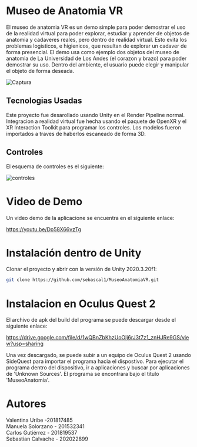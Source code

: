 # Museo de Anatomia VR
El museo de anatomia VR es un demo simple para poder demostrar el uso de la realidad virtual para poder explorar, estudiar y aprender de objetos de anatomia y cadaveres reales, pero dentro de realidad virtual. Esto evita los problemas logisticos, e higienicos, que resultan de explorar un cadaver de forma presencial. El demo usa como ejemplo dos objetos del museo de anatomia de La Universidad de Los Andes (el corazon y brazo) para poder demostrar su uso. Dentro del ambiente, el usuario puede elegir y manipular el objeto de forma deseada.

![Captura](https://user-images.githubusercontent.com/60772784/145660623-4b99f746-3bbc-4313-9cb2-b1dc8625a839.PNG)

## Tecnologias Usadas
Este proyecto fue desarollado usando Unity en el Render Pipeline normal. Integracion a realidad virtual fue hecha usando el paquete de OpenXR y el XR Interaction Toolkit para programar los controles. Los modelos fueron importados a traves de haberlos escaneado de forma 3D.

## Controles

El esquema de controles es el siguiente:

![controles](https://user-images.githubusercontent.com/60772784/145665082-5c273aa6-461d-446d-b31a-5188d69c372f.PNG)

# Video de Demo
Un video demo de la aplicacione se encuentra en el siguiente enlace:

https://youtu.be/Dp58X66vzTg

# Instalación dentro de Unity
Clonar el proyecto y abrir con la versión de Unity 2020.3.20f1:

```bash
git clone https://github.com/sebascal1/MuseoAnatomiaVR.git
```

# Instalacion en Oculus Quest 2
El archivo de apk del build del programa se puede descargar desde el siguiente enlace:

https://drive.google.com/file/d/1wQBnZbKhzUoOlj6rJ3t7z1_znHJRe9GS/view?usp=sharing

Una vez descargado, se puede subir a un equipo de Oculus Quest 2 usando SideQuest para importar el programa hacia el dispostivo. Para ejecutar el programa dentro del dispositivo, ir a aplicaciones y buscar por aplicaciones de 'Unknown Sources'. El programa se encontrara bajo el titulo 'MuseoAnatomia'.

# Autores
Valentina Uribe -201817485 <br /> 
Manuela Solorzano - 201532341 <br /> 
Carlos Gutiérrez - 201819537 <br /> 
Sebastian Calvache - 202022899 <br /> 

